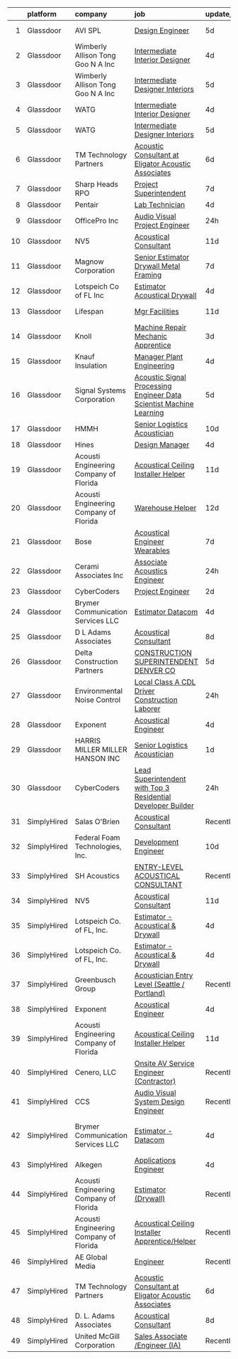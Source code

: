 

|    | platform    | company                                | job                                                                                                                                                                                                                                                                                                                                                                                                                                                                                                                                                                                                                                                                                                                                                                                                                                                                                                                                                                                                                                                                                                                                                                                                                                                                                                                                                                                                                 | update_time   | location                                    |
|---:|:------------|:---------------------------------------|:--------------------------------------------------------------------------------------------------------------------------------------------------------------------------------------------------------------------------------------------------------------------------------------------------------------------------------------------------------------------------------------------------------------------------------------------------------------------------------------------------------------------------------------------------------------------------------------------------------------------------------------------------------------------------------------------------------------------------------------------------------------------------------------------------------------------------------------------------------------------------------------------------------------------------------------------------------------------------------------------------------------------------------------------------------------------------------------------------------------------------------------------------------------------------------------------------------------------------------------------------------------------------------------------------------------------------------------------------------------------------------------------------------------------|:--------------|:--------------------------------------------|
|  1 | Glassdoor   | AVI SPL                                | [Design Engineer](https://www.glassdoor.com/partner/jobListing.htm?pos=126&ao=1136043&s=58&guid=00000181a91b72f5a713bbb3e4b2c82e&src=GD_JOB_AD&t=SR&vt=w&cs=1_52cd6019&cb=1656399557711&jobListingId=1007956196917&jrtk=3-0-1g6khmsopkhoq801-1g6khmsp7k24h800-c36061d5958a6f0f-)                                                                                                                                                                                                                                                                                                                                                                                                                                                                                                                                                                                                                                                                                                                                                                                                                                                                                                                                                                                                                                                                                                                                    | 5d            | Lewisville, TX                              |
|  2 | Glassdoor   | Wimberly Allison Tong   Goo N A   Inc  | [Intermediate Interior Designer](https://www.glassdoor.com/partner/jobListing.htm?pos=123&ao=1136043&s=58&guid=00000181a91b72f5a713bbb3e4b2c82e&src=GD_JOB_AD&t=SR&vt=w&cs=1_2b2abd4e&cb=1656399557711&jobListingId=1007959991934&jrtk=3-0-1g6khmsopkhoq801-1g6khmsp7k24h800-21eb7c82cebc54b6-)                                                                                                                                                                                                                                                                                                                                                                                                                                                                                                                                                                                                                                                                                                                                                                                                                                                                                                                                                                                                                                                                                                                     | 4d            | Los Angeles, CA                             |
|  3 | Glassdoor   | Wimberly Allison Tong   Goo N A   Inc  | [Intermediate Designer   Interiors](https://www.glassdoor.com/partner/jobListing.htm?pos=119&ao=1136043&s=58&guid=00000181a91b72f5a713bbb3e4b2c82e&src=GD_JOB_AD&t=SR&vt=w&cs=1_016c70e7&cb=1656399557711&jobListingId=1007957725605&jrtk=3-0-1g6khmsopkhoq801-1g6khmsp7k24h800-89c5c094c03f6177-)                                                                                                                                                                                                                                                                                                                                                                                                                                                                                                                                                                                                                                                                                                                                                                                                                                                                                                                                                                                                                                                                                                                  | 5d            | New York, NY                                |
|  4 | Glassdoor   | WATG                                   | [Intermediate Interior Designer](https://www.glassdoor.com/partner/jobListing.htm?pos=124&ao=1136043&s=58&guid=00000181a91b72f5a713bbb3e4b2c82e&src=GD_JOB_AD&t=SR&vt=w&cs=1_bad551bd&cb=1656399557711&jobListingId=1007960249275&jrtk=3-0-1g6khmsopkhoq801-1g6khmsp7k24h800-4d36aab8645c136d-)                                                                                                                                                                                                                                                                                                                                                                                                                                                                                                                                                                                                                                                                                                                                                                                                                                                                                                                                                                                                                                                                                                                     | 4d            | Los Angeles, CA                             |
|  5 | Glassdoor   | WATG                                   | [Intermediate Designer   Interiors](https://www.glassdoor.com/partner/jobListing.htm?pos=121&ao=1136043&s=58&guid=00000181a91b72f5a713bbb3e4b2c82e&src=GD_JOB_AD&t=SR&vt=w&cs=1_2a6a2c8a&cb=1656399557711&jobListingId=1007957701322&jrtk=3-0-1g6khmsopkhoq801-1g6khmsp7k24h800-b39dcda150869704-)                                                                                                                                                                                                                                                                                                                                                                                                                                                                                                                                                                                                                                                                                                                                                                                                                                                                                                                                                                                                                                                                                                                  | 5d            | New York, NY                                |
|  6 | Glassdoor   | TM Technology Partners                 | [Acoustic Consultant at Eligator Acoustic Associates](https://www.glassdoor.com/partner/jobListing.htm?pos=116&ao=1136043&s=58&guid=00000181a91b72f5a713bbb3e4b2c82e&src=GD_JOB_AD&t=SR&vt=w&cs=1_ac39bd50&cb=1656399557710&jobListingId=1007955823593&jrtk=3-0-1g6khmsopkhoq801-1g6khmsp7k24h800-c652bbd2d9441aa1-)                                                                                                                                                                                                                                                                                                                                                                                                                                                                                                                                                                                                                                                                                                                                                                                                                                                                                                                                                                                                                                                                                                | 6d            | Remote                                      |
|  7 | Glassdoor   | Sharp Heads RPO                        | [Project Superintendent](https://www.glassdoor.com/partner/jobListing.htm?pos=128&ao=1136043&s=58&guid=00000181a91b72f5a713bbb3e4b2c82e&src=GD_JOB_AD&t=SR&vt=w&ea=1&cs=1_d6b37f50&cb=1656399557711&jobListingId=1007951853472&jrtk=3-0-1g6khmsopkhoq801-1g6khmsp7k24h800-cc615165c85f0b3f-)                                                                                                                                                                                                                                                                                                                                                                                                                                                                                                                                                                                                                                                                                                                                                                                                                                                                                                                                                                                                                                                                                                                        | 7d            | Pasadena, CA                                |
|  8 | Glassdoor   | Pentair                                | [Lab Technician](https://www.glassdoor.com/partner/jobListing.htm?pos=120&ao=1136043&s=58&guid=00000181a91b72f5a713bbb3e4b2c82e&src=GD_JOB_AD&t=SR&vt=w&cs=1_83b6296c&cb=1656399557711&jobListingId=1007959238148&jrtk=3-0-1g6khmsopkhoq801-1g6khmsp7k24h800-4d68112f1b3bf18b-)                                                                                                                                                                                                                                                                                                                                                                                                                                                                                                                                                                                                                                                                                                                                                                                                                                                                                                                                                                                                                                                                                                                                     | 4d            | Delavan, WI                                 |
|  9 | Glassdoor   | OfficePro  Inc                         | [Audio Visual Project Engineer](https://www.glassdoor.com/partner/jobListing.htm?pos=104&ao=1110586&s=58&guid=00000181a91b72f5a713bbb3e4b2c82e&src=GD_JOB_AD&t=SR&vt=w&ea=1&cs=1_c919fff0&cb=1656399557704&jobListingId=1007966790128&cpc=280AB1FAEDD8D536&jrtk=3-0-1g6khmsopkhoq801-1g6khmsp7k24h800-87b03e013f48fd64--6NYlbfkN0D_8t2m6d50VhCpl4Fo9khjsC-oEtwkXb0TgrV3aVXbw0OFier7LRpu8p79BSLQDTsnXwhmMM0YlCDNgOmU7C0uZzbB_yh-79RUvCSkuyC-1M8KdnSImU3HPPOrJczb4hZiSh81lB7XpNp7Bybne8dK1oeIKJH9OVJvxI2nHfP4UcHfH1XndzC3IKzBvgQL1eBjiGd9zL4L__JYszFkQ_BDwWpY_GWPnPBvOyWtZBE7pHCHw_33gYvYeIWwAaVF48JBT15evBmii5yfT2gypqTmpoxBTig1INJrQg1fP87enWowgaj-1UOKauzaYKxHtIW6x4O9AIo3_31hqfkpfss1eDUsLX0pVqKm2b9Wbp-c50wHMBN1Sm7VT-fC2QSMk7nvqyle1MUDWmqIB8Qn9DgXsQBUB0rFJu9ED9-UPhAcC9mf_TKxUNP7QCT8pnKZStzt8WOI4MNfEWu-u7d9xqFEZry1dFhpWJjYSLbj_J8P6K4eSWGb_oCbN_hjuHMFGPg%3D)                                                                                                                                                                                                                                                                                                                                                                                                                                                                                                                                              | 24h           | Los Angeles, CA                             |
| 10 | Glassdoor   | NV5                                    | [Acoustical Consultant](https://www.glassdoor.com/partner/jobListing.htm?pos=103&ao=1110586&s=58&guid=00000181a91b72f5a713bbb3e4b2c82e&src=GD_JOB_AD&t=SR&vt=w&cs=1_db9cc053&cb=1656399557703&jobListingId=1007944269241&cpc=C3517E2410EFB392&jrtk=3-0-1g6khmsopkhoq801-1g6khmsp7k24h800-5dd63e0436f659fc--6NYlbfkN0B5ErWgTX1DuGpFjBtn3pzOpOEUZEj9qW8_LUrm9Vw7kb2d5uWKfKRSYXAKobuQtLNFn2C6hSzuaTrdM0fomZyPcPDAC2zY6c2lLBomVN3a0-xXG9rYP4S9vuxcrLWs-xmglFWdAa435W8yB4QJxT6AA4AdLehKPoGwnHqVlKaK1hBxhaOFP9oqMtJvZtvSjzwVVsL8HZTLqY5mDfFWZLvR6vKHmhEBhQfpKLABbjPQ7D0ew5P8cPWGM81H2IlVoyxT-RlASG73ZJmidqed9h0v0y3w5cKvH3Cl4Q5X3gjFAOtng5n3xU9lbTjqiIH2eLo4V518EoXNMPt2d1ywKrvYDDEF8VcH4yqvcQ5dprYh9Ucjk8NfU4-n1Bnll_RiheppCkMfsXzVOI83rvQomn8Xx38K1BZD-sVRxf4zFFjDsWIJMkoPcK7wA6ZnMyFazSlLwciC0XVV5vLmzk8nQseZh7b_GaAEDseGhDmu4QwnDHhNB08iCpOevaiGDoQPSmHOi6GOC1lOEKqzwKNya7eaTOgOSClXys2bRuwh6Uf9gw-Qatf2Sj_-xXJuWh3LkDt_0Tmvi-xsER3GvtKm586p4P4Cr8GHqNllqWEBQymaa_ZQmlhei_FXZE4RQbyWXZ6GlxFOf1RGau3qeChwMG57KqFhdOL2rb9QgvcdmvRod8sB_Bhikq4rBmBmEc04U-nYmBUSiauLpYTCseUssFmndc8I0o35Sfk%3D)                                                                                                                                                                                                                                                                                                                           | 11d           | Phoenix, AZ                                 |
| 11 | Glassdoor   | Magnow Corporation                     | [Senior Estimator   Drywall   Metal Framing](https://www.glassdoor.com/partner/jobListing.htm?pos=129&ao=1136043&s=58&guid=00000181a91b72f5a713bbb3e4b2c82e&src=GD_JOB_AD&t=SR&vt=w&ea=1&cs=1_423fb4cb&cb=1656399557711&jobListingId=1007952242248&jrtk=3-0-1g6khmsopkhoq801-1g6khmsp7k24h800-50ec9679581eebf9-)                                                                                                                                                                                                                                                                                                                                                                                                                                                                                                                                                                                                                                                                                                                                                                                                                                                                                                                                                                                                                                                                                                    | 7d            | Rancho Dominguez, CA                        |
| 12 | Glassdoor   | Lotspeich Co  of FL  Inc               | [Estimator   Acoustical   Drywall](https://www.glassdoor.com/partner/jobListing.htm?pos=101&ao=1110586&s=58&guid=00000181a91b72f5a713bbb3e4b2c82e&src=GD_JOB_AD&t=SR&vt=w&ea=1&cs=1_68180bea&cb=1656399557703&jobListingId=1007959119227&cpc=7C0AF3FAC6523A09&jrtk=3-0-1g6khmsopkhoq801-1g6khmsp7k24h800-e95bb87d9e7f54f2--6NYlbfkN0ARd-d_mk3fv7CsTzJI1efZU9fdCZ0pIicvHcE4ak8lb-jynwgqIjCkdq3RfTtl0l47rVvNnkmmBz9kvJYFLqo_hxZZeqUcn0OBAMn6yRpeve73L38rCedrj_3pFDpC2TuPfv4CLN5G7ANEI7EQiNSXCxFIp5Ipp2Xkhbo00RSPorVZshtKOoHZJ2beQVEfsFf-Kw7rZAUEbXOqrJ71Id8q99H-koPt_p5NX8-R3tYHCD8SQq8tUPZaiAyHSwe23u7Zp93Zx-snc123hxlfVlMRcyGhYAMNfgtlhSpBcFAogA9ybxD2yRPI5P5HPmH7jVyVt5-SWDMHnNjMoqWhznSrZqTVCV1mPpAYtSLB2qFusWDaAqVdxBb5hkaJoDKTNqpcPZlzdQxPsM7ww-1u9lMToIWGvTbXkEIBuLsVNfUeIny6I5Wm1aMO4VKDLNkhahTY61eHbF9Jree-mkEmo2EyUgbw-11hgos5_ij8VYF_0sYyXYq5mvilJfySwlPluZHIrkokFB4xXEUZMotT960J)                                                                                                                                                                                                                                                                                                                                                                                                                                                                                                                         | 4d            | West Palm Beach, FL                         |
| 13 | Glassdoor   | Lifespan                               | [Mgr Facilities](https://www.glassdoor.com/partner/jobListing.htm?pos=122&ao=1136043&s=58&guid=00000181a91b72f5a713bbb3e4b2c82e&src=GD_JOB_AD&t=SR&vt=w&cs=1_f4ebe162&cb=1656399557711&jobListingId=1007945347526&jrtk=3-0-1g6khmsopkhoq801-1g6khmsp7k24h800-8b9404dad8a8cf05-)                                                                                                                                                                                                                                                                                                                                                                                                                                                                                                                                                                                                                                                                                                                                                                                                                                                                                                                                                                                                                                                                                                                                     | 11d           | Providence, RI                              |
| 14 | Glassdoor   | Knoll                                  | [Machine Repair Mechanic Apprentice](https://www.glassdoor.com/partner/jobListing.htm?pos=113&ao=1136043&s=58&guid=00000181a91b72f5a713bbb3e4b2c82e&src=GD_JOB_AD&t=SR&vt=w&ea=1&cs=1_ae208b33&cb=1656399557710&jobListingId=1007962817850&jrtk=3-0-1g6khmsopkhoq801-1g6khmsp7k24h800-c093a9397f9821de-)                                                                                                                                                                                                                                                                                                                                                                                                                                                                                                                                                                                                                                                                                                                                                                                                                                                                                                                                                                                                                                                                                                            | 3d            | Muskegon, MI                                |
| 15 | Glassdoor   | Knauf Insulation                       | [Manager  Plant Engineering](https://www.glassdoor.com/partner/jobListing.htm?pos=125&ao=1136043&s=58&guid=00000181a91b72f5a713bbb3e4b2c82e&src=GD_JOB_AD&t=SR&vt=w&cs=1_2b5de7f2&cb=1656399557711&jobListingId=1007960268511&jrtk=3-0-1g6khmsopkhoq801-1g6khmsp7k24h800-67dffc903f5e91bc-)                                                                                                                                                                                                                                                                                                                                                                                                                                                                                                                                                                                                                                                                                                                                                                                                                                                                                                                                                                                                                                                                                                                         | 4d            | Shelbyville, IN                             |
| 16 | Glassdoor   | Signal Systems Corporation             | [Acoustic Signal Processing Engineer   Data Scientist  Machine Learning](https://www.glassdoor.com/partner/jobListing.htm?pos=105&ao=1110586&s=58&guid=00000181a91b72f5a713bbb3e4b2c82e&src=GD_JOB_AD&t=SR&vt=w&ea=1&cs=1_47241c14&cb=1656399557708&jobListingId=1007956838548&cpc=82B3195DA92CAF92&jrtk=3-0-1g6khmsopkhoq801-1g6khmsp7k24h800-96c0718053dcc8de--6NYlbfkN0A2NX-yk-5saWumjHCeW1U7wjRG-yaZl6appTnwIWK0f8rKwxSZ_KunMwK6fICiLI7qhyb3VAP4n1P5rpdvWk_RblNP3dRrd7v1Vt5Rd7f2v0TATNLpa-x9D-YfHHQZnzCxjYNM3HlWGZn4DUHSM-NU1Njd63DZ3dR8OOiRnctXV-JdZGNwclMjFVL0PJPke_dc2BQ7cA7lwPKH_BxPfg3MegAIbI0tpUpR-j-nonI-27f2d74p6YBrCJ_omuLkKCYLiyH9-1YzDHeB9pgIOQzH5DvrY_Fs_hgWavFPeES2jEKigTD8X-IklslOmMCjMXQinSnJgX0YIoImix_IfnSgfMkfAwc0zV_bNwCxeNpd4wMEKuyyAcJy_srrs-9VMgm1htEVDMJ4em-EgW-7RMCLjXGFWrpWwU1WFTBsrcJo-IV-KGzMctRQerKvP6og_D0cM8tsG0I_YUWLzW9QObamoAdjS13oaUO5DbzvctdoyTM_aC856dcZmi0uvu9zKfO07lK0-NUywF6kcEU74IBMf8EkjWoDVuqZ71m1NWqDrxkTUeRZ2boL7batLNJgVgk%3D)                                                                                                                                                                                                                                                                                                                                                                                                                                     | 5d            | Washington, DC                              |
| 17 | Glassdoor   | HMMH                                   | [Senior Logistics Acoustician](https://www.glassdoor.com/partner/jobListing.htm?pos=130&ao=1136043&s=58&guid=00000181a91b72f5a713bbb3e4b2c82e&src=GD_JOB_AD&t=SR&vt=w&ea=1&cs=1_40c90e82&cb=1656399557711&jobListingId=1007947614045&jrtk=3-0-1g6khmsopkhoq801-1g6khmsp7k24h800-ef45211b434df602-)                                                                                                                                                                                                                                                                                                                                                                                                                                                                                                                                                                                                                                                                                                                                                                                                                                                                                                                                                                                                                                                                                                                  | 10d           | Remote                                      |
| 18 | Glassdoor   | Hines                                  | [Design Manager](https://www.glassdoor.com/partner/jobListing.htm?pos=106&ao=1110586&s=58&guid=00000181a91b72f5a713bbb3e4b2c82e&src=GD_JOB_AD&t=SR&vt=w&cs=1_7af44819&cb=1656399557707&jobListingId=1007959332427&cpc=C4A69CCDBB3B9599&jrtk=3-0-1g6khmsopkhoq801-1g6khmsp7k24h800-869270b54972aae9--6NYlbfkN0BWVtuHEz6AyLENZZH3gEjPS7Gwob6ZhKSPXajVqwrpD3OBljrUokon_Y6eCt-wPOC7fViAd6DQZQEaDDC7tz9abYqW2YvWySkwxgQdaMMOMcofvxR0ohPIJr4InBlAGODkkdKBg4s1E-kmWDsSj2p2o6PEv3wPlWeZ37CO6oRSms1JkeoUp47SyAvLUs8ixQKHRTNlQvuCGX-8xpYdnBeKwRkVD-bAPdGqDtHf5k0p0w8ZPMIKxdIxk__irKyXbs0dkLmZZMWafXOzwUlTcEyl58TGx-4djKxIvDwBhDtTk5lXutJGsQrLjsgT0UPBqd5ovVm5cqIsW-eL56o_E6K1AZZNL_Je03mLzzzj0_Qj8cFckrdMV0wYSDsQgPeJsndmkiGJCeCkH6XU_i2AytE12V2M4ajsHZ7-7FhDSaqsYz9opIcMXv_mhvJ79mIRys0-UWQaSXr-x7_5o-J0QTNQJsdjo_SqHVMt4VXi4n1HgZ2l_lMR2g-jqU5j4Rdpt5xXOGNqsFxyLxzlOHYmYmJ4_ltM2BJwzOw%3D)                                                                                                                                                                                                                                                                                                                                                                                                                                                                                                                                  | 4d            | Houston, TX                                 |
| 19 | Glassdoor   | Acousti Engineering Company of Florida | [Acoustical Ceiling Installer Helper](https://www.glassdoor.com/partner/jobListing.htm?pos=110&ao=1136043&s=58&guid=00000181a91b72f5a713bbb3e4b2c82e&src=GD_JOB_AD&t=SR&vt=w&ea=1&cs=1_e318c194&cb=1656399557709&jobListingId=1007944723181&jrtk=3-0-1g6khmsopkhoq801-1g6khmsp7k24h800-6c0dcea35b021549-)                                                                                                                                                                                                                                                                                                                                                                                                                                                                                                                                                                                                                                                                                                                                                                                                                                                                                                                                                                                                                                                                                                           | 11d           | Garner, NC                                  |
| 20 | Glassdoor   | Acousti Engineering Company of Florida | [Warehouse Helper](https://www.glassdoor.com/partner/jobListing.htm?pos=112&ao=1136043&s=58&guid=00000181a91b72f5a713bbb3e4b2c82e&src=GD_JOB_AD&t=SR&vt=w&ea=1&cs=1_54584526&cb=1656399557709&jobListingId=1007942835930&jrtk=3-0-1g6khmsopkhoq801-1g6khmsp7k24h800-0d3d544fbfcae196-)                                                                                                                                                                                                                                                                                                                                                                                                                                                                                                                                                                                                                                                                                                                                                                                                                                                                                                                                                                                                                                                                                                                              | 12d           | Tampa, FL                                   |
| 21 | Glassdoor   | Bose                                   | [Acoustical Engineer   Wearables](https://www.glassdoor.com/partner/jobListing.htm?pos=118&ao=1136043&s=58&guid=00000181a91b72f5a713bbb3e4b2c82e&src=GD_JOB_AD&t=SR&vt=w&cs=1_9cd0da32&cb=1656399557711&jobListingId=1007952082596&jrtk=3-0-1g6khmsopkhoq801-1g6khmsp7k24h800-c8985d2e91d53a23-)                                                                                                                                                                                                                                                                                                                                                                                                                                                                                                                                                                                                                                                                                                                                                                                                                                                                                                                                                                                                                                                                                                                    | 7d            | Framingham, MA                              |
| 22 | Glassdoor   | Cerami   Associates Inc                | [Associate  Acoustics Engineer](https://www.glassdoor.com/partner/jobListing.htm?pos=115&ao=1136043&s=58&guid=00000181a91b72f5a713bbb3e4b2c82e&src=GD_JOB_AD&t=SR&vt=w&ea=1&cs=1_4af59873&cb=1656399557710&jobListingId=1007966249582&jrtk=3-0-1g6khmsopkhoq801-1g6khmsp7k24h800-c432d05ba72eb577-)                                                                                                                                                                                                                                                                                                                                                                                                                                                                                                                                                                                                                                                                                                                                                                                                                                                                                                                                                                                                                                                                                                                 | 24h           | New York, NY                                |
| 23 | Glassdoor   | CyberCoders                            | [Project Engineer](https://www.glassdoor.com/partner/jobListing.htm?pos=108&ao=1110586&s=58&guid=00000181a91b72f5a713bbb3e4b2c82e&src=GD_JOB_AD&t=SR&vt=w&ea=1&cs=1_412f4782&cb=1656399557709&jobListingId=1007963159043&cpc=AC285F3A3ECA6BB0&jrtk=3-0-1g6khmsopkhoq801-1g6khmsp7k24h800-d6cba223f99f3773--6NYlbfkN0CpFJQzrgRR8WqXWK1qKKEqALWJw739KlKqr2H-MSI4eoBlI4EFrmor2FYZMP3muM25-XMOHvh1y1NdM5bP75kqatHuBrnoGnFFayl23lwVeZLHc11X6DV6_Y0f-pPvQsnT3udXG9uNj1SaqOYyKk1pc0E904kSc9WZSMv3SLR7MPMF0f25kvTYNzZa1-fCgk4H1YG0Jr0vJckFbA07NWLemnrR0mJvQijPgZBg9R6ub-WfAGC_uyk4i0x-jA_6gsBG7a92rEdCBsN0YFZGiE9RfNaVGheCLetlgf4NM856ju8mHOUNxbjYXDdH7VTmkJ_tTekZhZjOWk8p0M6tzVqi8neBVJ0kJ-mGBcC0kUY0_KlOmShV-DIsi5sFNrXKolgESoKngGNxWY5ZXidQelF2AUyyPmmxFtQ6C5GQqeB5-_XrHT8IyF9cQp73Un2lITX8LT1_46f-0smFu9VbZRawHFVoPTkPVAY7K9DbGXWNvGMyMPytAhzm7IhphsE21LKn4ZueJkP3Pg4_Y4ORXcalArr9oMsloUXeYS8WgtIVmuRd_vknOK6MjY450ae-9-zvp6sdvNTpmwaB07osehy4qbo3Ml17qv8WcFovt8DQF6-lpwn8ZtKq7UDzd6nBpdmHI3qNAmBbjAaKi9Nv8d5IXa3AIjACwn2o-7fLOwwAEDUByT9T0f6gtBeuS8atGtZHdZNIZD1oXJ_sukaBiv9MLkqUZrb9n-_GcqNzEi5dv0IBdjnxczT-Iu_TQD6fKUKQz7Q01LzcqlDWW5kFDUwa_i5_3Fzkh-lZ-rbJpp1jkfyin2mxH8VWoLQRTYieQ0FfVy8ukoITspa49Ptxmi4zzDcuKlYa_0HWIVSDlXNJhN1Cp4M0L305Y6TBdZkaQcjsRJ6qX4gqDXB_b_i2wqCgdJVxKLk3UITgsaR-O9xx-q0pOdKnZl9Vr5y_XWx4oLGGdlOzu0I6LZKZlTjIETGdCAxuZGn1lL0%3D)                                                           | 2d            | Eugene, OR                                  |
| 24 | Glassdoor   | Brymer Communication Services LLC      | [Estimator   Datacom](https://www.glassdoor.com/partner/jobListing.htm?pos=102&ao=1110586&s=58&guid=00000181a91b72f5a713bbb3e4b2c82e&src=GD_JOB_AD&t=SR&vt=w&ea=1&cs=1_7e92a0ff&cb=1656399557704&jobListingId=1007958992538&cpc=B27F49C9D64D6F84&jrtk=3-0-1g6khmsopkhoq801-1g6khmsp7k24h800-eacfd636ffc8d5d7--6NYlbfkN0BkXzsQd4r-eeIe9EGUqD7bfzGY7GY9tWpZlRE9F077MvQ1oKug8_rVCtiadD5T4bYfPBNUI_-JkEtiAp0xQYWk98mpPfnd8ObxI3h_EpDMY5A3kXy_XcFomQTqRc34LBQnmbf8jAp1Bj_1zRa_00roe9NtYE_GFzPz6Ze1gh2yzlRfIg7HtIYfyow8dsu93gDtkSX8QPQwpiH4rg3kdCh4EFYr_eHf5N7BBMffY7u1diXxdKo58NacXirHwOqMLALkTr-f7L-Wkk7OYgoAT3twk8bdKoF813o_qyiN8DENW1WOpkHqxFRqCUyLjLEs43n47OgA0oH04OPE2HwmhxG2tLyFs914c4O1DDGZcKVMlfmcbWsb_EJto0sElrs1oXAqT3Rd8ZSaYic6Bmmj3TAuuzjfj_E9jy8vFd6QPvXwSYMWTyDxefyp2mlLHF73Zr5oRUm2LS6fhaCygloHOkUQeRIoCoqdnPQMh1hbfz2i_A4qgyvyUBGbsx18sJ7uiWk%3D)                                                                                                                                                                                                                                                                                                                                                                                                                                                                                                                                                        | 4d            | Dallas, TX                                  |
| 25 | Glassdoor   | D  L  Adams Associates                 | [Acoustical Consultant](https://www.glassdoor.com/partner/jobListing.htm?pos=114&ao=1136043&s=58&guid=00000181a91b72f5a713bbb3e4b2c82e&src=GD_JOB_AD&t=SR&vt=w&cs=1_fa913962&cb=1656399557710&jobListingId=1007950644579&jrtk=3-0-1g6khmsopkhoq801-1g6khmsp7k24h800-4a09dd97bd898b36-)                                                                                                                                                                                                                                                                                                                                                                                                                                                                                                                                                                                                                                                                                                                                                                                                                                                                                                                                                                                                                                                                                                                              | 8d            | Remote                                      |
| 26 | Glassdoor   | Delta Construction Partners            | [CONSTRUCTION SUPERINTENDENT   DENVER  CO](https://www.glassdoor.com/partner/jobListing.htm?pos=107&ao=1110586&s=58&guid=00000181a91b72f5a713bbb3e4b2c82e&src=GD_JOB_AD&t=SR&vt=w&ea=1&cs=1_0cd73bbf&cb=1656399557708&jobListingId=1007956911282&cpc=ACAF1607C5C1E404&jrtk=3-0-1g6khmsopkhoq801-1g6khmsp7k24h800-903b15f88aa66c73--6NYlbfkN0Cj-0AWFk8YIAzjPUqSAORsb3FxrUXsbyXR4lOB2TLv2tyYKygTso0NBI3XodKDDUmGlZdu-kdxsVVforq47A2PkfD3sF3fdXtHsbhOusrj_kM51WjMKCU6SOf8kvfrX7SEMk7CpDx3PILo_LDk35i3dU2ZKjtRvTScuYcqi6DSia0zWKJUOFFkTWgtoj8bu_qCAsjO8PukZEsQc0zLGyHSYgsxQe8hy1DxUSaxpPD3uyxTYmZ_EzGNWwphF6-xKBzS0zv31qmMdm2rqMQ_C8S1JSWfWwyNShoSYl6zuhTuM5nPkGR3iBZfX7zXSJKk-IkPDxFNmBViMAL9HBGm9SIkWwlzjXWjCzsfgjyJNoDTdm-p_9Lo413iCn7Cr-SSIhO47l8aAJ1vfZaCvW9-BFuJTKl-NELAIM6V68Sx3Ou0bZ2V2vfHX02nOwi49SG72DuKla-m6uVDXyT-SVKZB_j6TgU0Qa38KjU7JMt4jHlcdsavExnjDBrewHs-6Hl4BTqNqWHrnFb9jG_dn2d93FfewcU6TOio7RMdMLpZmxx97jSBd7Y8sSSNCuNmPwH0gfMCEt9mouoXg8Xd7H_sdcr6zH1ceFqY1wU%3D)                                                                                                                                                                                                                                                                                                                                                                                                                                   | 5d            | Denver, CO                                  |
| 27 | Glassdoor   | Environmental Noise Control            | [Local Class A CDL Driver Construction Laborer](https://www.glassdoor.com/partner/jobListing.htm?pos=117&ao=1136043&s=58&guid=00000181a91b72f5a713bbb3e4b2c82e&src=GD_JOB_AD&t=SR&vt=w&ea=1&cs=1_8d1115b7&cb=1656399557710&jobListingId=1007966177641&jrtk=3-0-1g6khmsopkhoq801-1g6khmsp7k24h800-46083d0dd8fd27d2-)                                                                                                                                                                                                                                                                                                                                                                                                                                                                                                                                                                                                                                                                                                                                                                                                                                                                                                                                                                                                                                                                                                 | 24h           | Gardena, CA                                 |
| 28 | Glassdoor   | Exponent                               | [Acoustical Engineer](https://www.glassdoor.com/partner/jobListing.htm?pos=111&ao=1136043&s=58&guid=00000181a91b72f5a713bbb3e4b2c82e&src=GD_JOB_AD&t=SR&vt=w&cs=1_828e5f8a&cb=1656399557709&jobListingId=1007959333021&jrtk=3-0-1g6khmsopkhoq801-1g6khmsp7k24h800-79f8fbb655aa20ad-)                                                                                                                                                                                                                                                                                                                                                                                                                                                                                                                                                                                                                                                                                                                                                                                                                                                                                                                                                                                                                                                                                                                                | 4d            | Denver, CO                                  |
| 29 | Glassdoor   | HARRIS MILLER MILLER   HANSON INC      | [Senior Logistics Acoustician](https://www.glassdoor.com/partner/jobListing.htm?pos=127&ao=1136043&s=58&guid=00000181a91b72f5a713bbb3e4b2c82e&src=GD_JOB_AD&t=SR&vt=w&ea=1&cs=1_a87afb41&cb=1656399557711&jobListingId=1007963874733&jrtk=3-0-1g6khmsopkhoq801-1g6khmsp7k24h800-348364d37f809eec-)                                                                                                                                                                                                                                                                                                                                                                                                                                                                                                                                                                                                                                                                                                                                                                                                                                                                                                                                                                                                                                                                                                                  | 1d            | Remote                                      |
| 30 | Glassdoor   | CyberCoders                            | [Lead Superintendent with Top 3 Residential Developer Builder](https://www.glassdoor.com/partner/jobListing.htm?pos=109&ao=1110586&s=58&guid=00000181a91b72f5a713bbb3e4b2c82e&src=GD_JOB_AD&t=SR&vt=w&ea=1&cs=1_47635d7d&cb=1656399557709&jobListingId=1007966118346&cpc=AC285F3A3ECA6BB0&jrtk=3-0-1g6khmsopkhoq801-1g6khmsp7k24h800-2f2490962e73894a--6NYlbfkN0CpFJQzrgRR8WqXWK1qKKEqALWJw739KlKqr2H-MSI4eoBlI4EFrmor2FYZMP3muM10LNmjRGLOnx7HoZKaXthvnDJQ5J6ZqkjIDkBG80v17t0tAl7ToqZSqWHNr22yvUtSJfkFy_RYV5NEmrjs6h_hnQjS-JFzPqdsHVfOSpjU7dQeyQa3ltTMi4mL3Q_7li4Xfo7_NWiktdipNE4VD5cYmtcdyE_yru9fzK3PKVrqIePnEi0tBeoaLeIcqieRa8wnVh5f6kD3ZPbZGWvsHFOXJ0Mz04PEF3-4kLCnmmJjU6uRId2XdEvTmoWhxBqa_E9nlXbTpjfvRSzkGxmLheWuuILAIaHDWtl1hIHKlA0zpw_EpQ4BT_tNxmICXN_rZsqGfrhfZjoOIeeCywd6tNy6DQsZhn3F3ZdVZm-aKm_KN9kumfg-Xj4J_-9byVuaF4nIVFQMDq_1gY62szuz9ucD53JkoGQf_bYx6mWh5Ux8RyXs3vv84Utx7gS0oKfS40U8-VR9XO9i6A-0UVzJuOYN1OY9WVWbvSMrFKOi4pg5wcmvs9-ufTdNRSmsmV9wmQHzajjACefKbflhAUTW_52E5VGSXhkOv-WPWCQNekENqiBbjwzqkpQn6PWn0Wos99CGVUmksSWYYDJz3Y5Bw3karU1ayM1TtCnjmDDobHiXNH6ofEpPMYkkLDEe6j34xQu-3g27X0FPvouDsL5nXWMDIP7AjKfZLwlHlB3EL4qy7C72mAXXxvX4q299T8Afp0zp0tWWwk33OdNEcUe8nf0G3-hUVd0BWOyRxPh1FqucJtpNDIj4qY7rTPmLgap91HNYIB0cIPyG3fN1AiCylvoSfjYWVBquTX28lMAjcG0g_OiU-KGRIz5uy4HgVd00sBA7fiTYFCqcbvhYh-7sMMK0YHCCO5GxUJIYcguozEzrlOkvrC-9ycmfzff6gPndlC6nqG23l30QMuq2MrZq1xTtk87oEh360YxrxLt2ljZEiw%3D%3D) | 24h           | Portland, OR                                |
| 31 | SimplyHired | Salas O'Brien                          | [Acoustical Consultant](https://www.simplyhired.com/job/HJap5E64ChR156dO8YdP82UWVdhxYzFtPynPJFX9R8XUb5Oek_llMA?q=acoustical+engineering)                                                                                                                                                                                                                                                                                                                                                                                                                                                                                                                                                                                                                                                                                                                                                                                                                                                                                                                                                                                                                                                                                                                                                                                                                                                                            | Recently      | United States                               |
| 32 | SimplyHired | Federal Foam Technologies, Inc.        | [Development Engineer](https://www.simplyhired.com/job/E_PaYjm5rhvpc1BJZX9hVszgBQTUPCatd-jd11HCNjFRTFmc-2VA9Q?q=acoustical+engineering)                                                                                                                                                                                                                                                                                                                                                                                                                                                                                                                                                                                                                                                                                                                                                                                                                                                                                                                                                                                                                                                                                                                                                                                                                                                                             | 10d           | New Richmond, WI                            |
| 33 | SimplyHired | SH Acoustics                           | [ENTRY-LEVEL ACOUSTICAL CONSULTANT](https://www.simplyhired.com/job/66OLpf9flm8y90TZ8VZNJA87bhrU_jlUBDU40TZq3H5URx5ogv_KYQ?q=acoustical+engineering)                                                                                                                                                                                                                                                                                                                                                                                                                                                                                                                                                                                                                                                                                                                                                                                                                                                                                                                                                                                                                                                                                                                                                                                                                                                                | Recently      | Milford, CT                                 |
| 34 | SimplyHired | NV5                                    | [Acoustical Consultant](https://www.simplyhired.com/job/4VGoBu3YX9MVx4B844dxJ_2IshXBMxpDCMggG-C19UP9EhIJXDqCyA?q=acoustical+engineering)                                                                                                                                                                                                                                                                                                                                                                                                                                                                                                                                                                                                                                                                                                                                                                                                                                                                                                                                                                                                                                                                                                                                                                                                                                                                            | 11d           | Phoenix, AZ                                 |
| 35 | SimplyHired | Lotspeich Co. of FL, Inc.              | [Estimator - Acoustical & Drywall](https://www.simplyhired.com/job/xGGVaTTelByRUZNDcdARG-Wf0QgBsWV6Gf74SlmZx1odPHILFMUk6A?q=acoustical+engineering)                                                                                                                                                                                                                                                                                                                                                                                                                                                                                                                                                                                                                                                                                                                                                                                                                                                                                                                                                                                                                                                                                                                                                                                                                                                                 | 4d            | West Palm Beach, FL                         |
| 36 | SimplyHired | Lotspeich Co. of FL, Inc.              | [Estimator - Acoustical & Drywall](https://www.simplyhired.com/job/xGGVaTTelByRUZNDcdARG-Wf0QgBsWV6Gf74SlmZx1odPHILFMUk6A?q=acoustical+engineering)                                                                                                                                                                                                                                                                                                                                                                                                                                                                                                                                                                                                                                                                                                                                                                                                                                                                                                                                                                                                                                                                                                                                                                                                                                                                 | 4d            | West Palm Beach, FL                         |
| 37 | SimplyHired | Greenbusch Group                       | [Acoustician Entry Level (Seattle / Portland)](https://www.simplyhired.com/job/Ev1pX7FC4c8H5_DTAp_sietAkP8NIokfN34BxdXnziLGlxfu0va4wA?q=acoustical+engineering)                                                                                                                                                                                                                                                                                                                                                                                                                                                                                                                                                                                                                                                                                                                                                                                                                                                                                                                                                                                                                                                                                                                                                                                                                                                     | Recently      | Seattle, WA                                 |
| 38 | SimplyHired | Exponent                               | [Acoustical Engineer](https://www.simplyhired.com/job/nMy82zE1F-azJoMBlwlsWpvjOaLhPcZvJxPU7KQIycRYMIdhZk4m3w?q=acoustical+engineering)                                                                                                                                                                                                                                                                                                                                                                                                                                                                                                                                                                                                                                                                                                                                                                                                                                                                                                                                                                                                                                                                                                                                                                                                                                                                              | 4d            | Denver, CO                                  |
| 39 | SimplyHired | Acousti Engineering Company of Florida | [Acoustical Ceiling Installer Helper](https://www.simplyhired.com/job/X2XP3SXdmAt9hjvgQhM_K3ugG0MumxtSTQYyfjHO3gVRFXdVzNm2DQ?q=acoustical+engineering)                                                                                                                                                                                                                                                                                                                                                                                                                                                                                                                                                                                                                                                                                                                                                                                                                                                                                                                                                                                                                                                                                                                                                                                                                                                              | 11d           | Garner, NC +4 locations                     |
| 40 | SimplyHired | Cenero, LLC                            | [Onsite AV Service Engineer (Contractor)](https://www.simplyhired.com/job/L0txaO-AVpfQvKzg26TFCH3ySWb9G2VjuQzQTZZ1uUADXwo0HACskw?q=acoustical+engineering)                                                                                                                                                                                                                                                                                                                                                                                                                                                                                                                                                                                                                                                                                                                                                                                                                                                                                                                                                                                                                                                                                                                                                                                                                                                          | Recently      | San Francisco, CA                           |
| 41 | SimplyHired | CCS                                    | [Audio Visual System Design Engineer](https://www.simplyhired.com/job/ary5z9j2es4oPMAOjusLJHyf7K-36e4_CuOld61njGzpItTv9_0cKA?q=acoustical+engineering)                                                                                                                                                                                                                                                                                                                                                                                                                                                                                                                                                                                                                                                                                                                                                                                                                                                                                                                                                                                                                                                                                                                                                                                                                                                              | Recently      | Denver, CO                                  |
| 42 | SimplyHired | Brymer Communication Services LLC      | [Estimator - Datacom](https://www.simplyhired.com/job/09t7nEqYQf5vsrHNUEDRiozRcAuooe-3yZLDYt72kRXe3IzmK2Mvww?q=acoustical+engineering)                                                                                                                                                                                                                                                                                                                                                                                                                                                                                                                                                                                                                                                                                                                                                                                                                                                                                                                                                                                                                                                                                                                                                                                                                                                                              | 4d            | Dallas/Fort Worth International Airport, TX |
| 43 | SimplyHired | Alkegen                                | [Applications Engineer](https://www.simplyhired.com/job/DOMsBRSGS7YDleYuhrbdCSlrsOZMgtwxgRnm7PAZTRBJcy6hPxgUmw?q=acoustical+engineering)                                                                                                                                                                                                                                                                                                                                                                                                                                                                                                                                                                                                                                                                                                                                                                                                                                                                                                                                                                                                                                                                                                                                                                                                                                                                            | 4d            | Howell, MI                                  |
| 44 | SimplyHired | Acousti Engineering Company of Florida | [Estimator (Drywall)](https://www.simplyhired.com/job/1T8j4Rv4eAm0XN3cqBOwvQL0oOSRwXySD_y8Hf8VdT9aoQKBBU6NPw?q=acoustical+engineering)                                                                                                                                                                                                                                                                                                                                                                                                                                                                                                                                                                                                                                                                                                                                                                                                                                                                                                                                                                                                                                                                                                                                                                                                                                                                              | Recently      | Raleigh, NC +1 location                     |
| 45 | SimplyHired | Acousti Engineering Company of Florida | [Acoustical Ceiling Installer Apprentice/Helper](https://www.simplyhired.com/job/DgX4ksdWI8iOVl99FEu9vWiXEr4rmVhWDZU0zrOWCE9gnqKRahlX1w?q=acoustical+engineering)                                                                                                                                                                                                                                                                                                                                                                                                                                                                                                                                                                                                                                                                                                                                                                                                                                                                                                                                                                                                                                                                                                                                                                                                                                                   | Recently      | Alachua, FL +4 locations                    |
| 46 | SimplyHired | AE Global Media                        | [Engineer](https://www.simplyhired.com/job/uXTiuZaUOUC3A-Cm9xz-zwkZX0-usz6k-wJkIJ5RQEmDdrYZ2FPq-A?q=acoustical+engineering)                                                                                                                                                                                                                                                                                                                                                                                                                                                                                                                                                                                                                                                                                                                                                                                                                                                                                                                                                                                                                                                                                                                                                                                                                                                                                         | Recently      | Charlotte, NC                               |
| 47 | SimplyHired | TM Technology Partners                 | [Acoustic Consultant at Eligator Acoustic Associates](https://www.simplyhired.com/job/pNPdGh3VJnKYPG__7IUhyDpHLJVKPDoMw609mIPQ3UxM5gkbMwRNsw?q=acoustical+engineering)                                                                                                                                                                                                                                                                                                                                                                                                                                                                                                                                                                                                                                                                                                                                                                                                                                                                                                                                                                                                                                                                                                                                                                                                                                              | 6d            | Remote                                      |
| 48 | SimplyHired | D. L. Adams Associates                 | [Acoustical Consultant](https://www.simplyhired.com/job/man6NJQh2hzEQJH4Hh8PCVpo9cZUcHTWNWuhzjcd1zz1GAQl6PoT8Q?q=acoustical+engineering)                                                                                                                                                                                                                                                                                                                                                                                                                                                                                                                                                                                                                                                                                                                                                                                                                                                                                                                                                                                                                                                                                                                                                                                                                                                                            | 8d            | Remote                                      |
| 49 | SimplyHired | United McGill Corporation              | [Sales Associate /Engineer (IA)](https://www.simplyhired.com/job/sqeaGCJcwVBaL_9qmm1dIx93r65BZXVFQDKP72-MZ-tx8YzgyYYpoQ?q=acoustical+engineering)                                                                                                                                                                                                                                                                                                                                                                                                                                                                                                                                                                                                                                                                                                                                                                                                                                                                                                                                                                                                                                                                                                                                                                                                                                                                   | Recently      | Des Moines, IA                              |